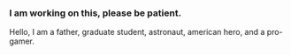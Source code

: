 ### I am working on this, please be patient.

Hello, I am a father, graduate student, astronaut, american hero, and a pro-gamer.
